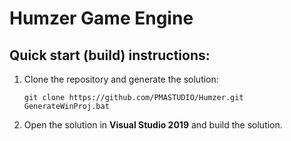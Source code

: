 # Humzer Game Engine

## Quick start (build) instructions:

1. Clone the repository and generate the solution:
    ```shell
    git clone https://github.com/PMASTUDIO/Humzer.git
    GenerateWinProj.bat
    ```

2. Open the solution in **Visual Studio 2019** and  build the solution.